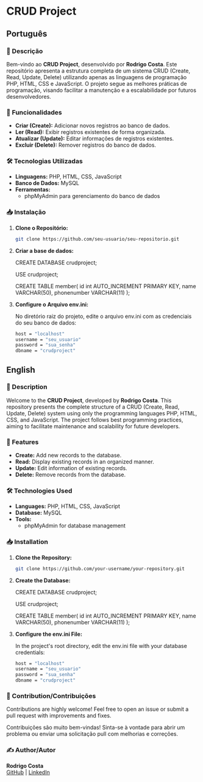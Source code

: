 # CRUD Project

## Português

### 📌 Descrição

Bem-vindo ao **CRUD Project**, desenvolvido por **Rodrigo Costa**. Este repositório apresenta a estrutura completa de um sistema CRUD (Create, Read, Update, Delete) utilizando apenas as linguagens de programação PHP, HTML, CSS e JavaScript. O projeto segue as melhores práticas de programação, visando facilitar a manutenção e a escalabilidade por futuros desenvolvedores.

### 🚀 Funcionalidades

- **Criar (Create):** Adicionar novos registros ao banco de dados.
- **Ler (Read):** Exibir registros existentes de forma organizada.
- **Atualizar (Update):** Editar informações de registros existentes.
- **Excluir (Delete):** Remover registros do banco de dados.

### 🛠 Tecnologias Utilizadas

- **Linguagens:** PHP, HTML, CSS, JavaScript
- **Banco de Dados:** MySQL
- **Ferramentas:** 
  - phpMyAdmin para gerenciamento do banco de dados

### 📥 Instalação

1. **Clone o Repositório:**

   ```bash
   git clone https://github.com/seu-usuario/seu-repositorio.git

2. **Criar a base de dados:**

    CREATE DATABASE crudproject;

    USE crudproject;

    CREATE TABLE member(
        id int AUTO_INCREMENT PRIMARY KEY,
        name VARCHAR(50),
        phonenumber VARCHAR(11)
    );

3. **Configure o Arquivo env.ini:**

    No diretório raiz do projeto, edite o arquivo env.ini com as credenciais do seu banco de dados:

    ```bash
    host = "localhost"
    username = "seu_usuario"
    password = "sua_senha"
    dbname = "crudproject"

## English

### 📌 Description

Welcome to the **CRUD Project**, developed by **Rodrigo Costa**. This repository presents the complete structure of a CRUD (Create, Read, Update, Delete) system using only the programming languages PHP, HTML, CSS, and JavaScript. The project follows best programming practices, aiming to facilitate maintenance and scalability for future developers.

### 🚀 Features

- **Create:** Add new records to the database.
- **Read:** Display existing records in an organized manner.
- **Update:** Edit information of existing records.
- **Delete:** Remove records from the database.

### 🛠 Technologies Used

- **Languages:** PHP, HTML, CSS, JavaScript
- **Database:** MySQL
- **Tools:** 
  - phpMyAdmin for database management

### 📥 Installation

1. **Clone the Repository:**

   ```bash
   git clone https://github.com/your-username/your-repository.git

2. **Create the Database:**

    CREATE DATABASE crudproject;

    USE crudproject;

    CREATE TABLE member(
        id int AUTO_INCREMENT PRIMARY KEY,
        name VARCHAR(50),
        phonenumber VARCHAR(11)
    );

3. **Configure the env.ini File:**

    In the project's root directory, edit the env.ini file with your database credentials:

    ```bash
    host = "localhost"
    username = "seu_usuario"
    password = "sua_senha"
    dbname = "crudproject"

### 🤝 Contribution/Contribuições

Contributions are highly welcome! Feel free to open an issue or submit a pull request with improvements and fixes.

Contribuições são muito bem-vindas! Sinta-se à vontade para abrir um problema ou enviar uma solicitação pull com melhorias e correções.

### ✍️ Author/Autor

**Rodrigo Costa**  
[GitHub](https://github.com/Rodrigo-Cn) | [LinkedIn](https://www.linkedin.com/in/rodrigo-costa-411038255/)



